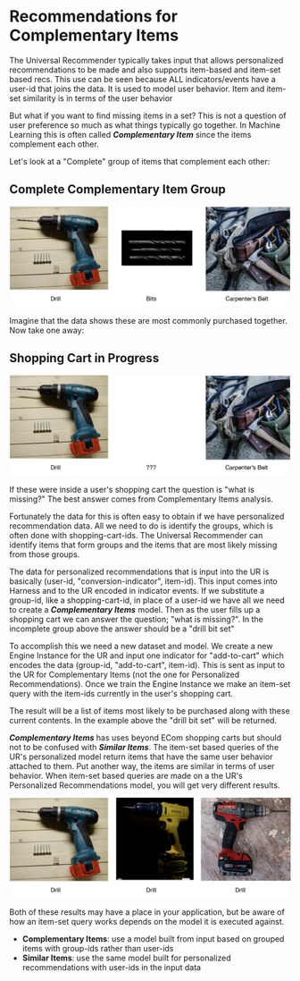 # Recommendations for Complementary Items

The Universal Recommender typically takes input that allows personalized recommendations to be made and also supports item-based and item-set based recs. This use can be seen because ALL indicators/events have a user-id that joins the data. It is used to model user behavior. Item and item-set similarity is in terms of the user behavior

But what if you want to find missing items in a set? This is not a question of user preference so much as what things typically go together. In Machine Learning this is often called ***Complementary Item*** since the items complement each other.

Let's look at a "Complete" group of items that complement each other:

## Complete Complementary Item Group 

![](images/complete-item-set.png)

Imagine that the data shows these are most commonly purchased together. Now take one away:

## Shopping Cart in Progress

![](images/incomplete-item-set.png)

If these were inside a user's shopping cart the question is "what is missing?" The best answer comes from Complementary Items analysis.

Fortunately the data for this is often easy to obtain if we have personalized recommendation data. All we need to do is identify the groups, which is often done with shopping-cart-ids. The Universal Recommender can identify items that form groups and the items that are most likely missing from those groups.

The data for personalized recommendations that is input into the UR is basically (user-id, "conversion-indicator", item-id). This input comes into Harness and to the UR encoded in indicator events. If we substitute a group-id, like a shopping-cart-id, in place of a user-id we have all we need to create a ***Complementary Items*** model. Then as the user fills up a shopping cart we can answer the question; "what is missing?". In the incomplete group above the answer should be a "drill bit set"

To accomplish this we need a new dataset and model. We create a new Engine Instance for the UR and input one indicator for "add-to-cart" which encodes the data (group-id, "add-to-cart", item-id). This is sent as input to the UR for Complementary Items (not the one for Personalized Recommendations). Once we train the Engine Instance we make an item-set query with the item-ids currently in the user's shopping cart.

The result will be a list of items most likely to be purchased along with these current contents. In the example above the "drill bit set" will be returned.

***Complementary Items*** has uses beyond ECom shopping carts but should not to be confused with ***Similar Items***. The item-set based queries of the UR's personalized model return items that have the same user behavior attached to them. Put another way, the items are similar in terms of user behavior. When item-set based queries are made on a the UR's Personalized Recommendations model, you will get very different results.

![](images/similar-item-set.png)

Both of these results may have a place in your application, but be aware of how an item-set query works depends on the model it is executed against. 

 - **Complementary Items**: use a model built from input based on grouped items with group-ids rather than user-ids
 - **Similar Items**: use the same model built for personalized recommendations with user-ids in the input data
